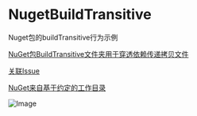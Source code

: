 # NugetBuildTransitive
Nuget包的buildTransitive行为示例

[NuGet包BuildTransitive文件夹用于穿透依赖传递拷贝文件](https://blog.lindexi.com/post/Roslyn-%E6%89%93%E5%8C%85-NuGet-%E5%8C%85-BuildTransitive-%E6%96%87%E4%BB%B6%E5%A4%B9%E7%94%A8%E4%BA%8E%E7%A9%BF%E9%80%8F%E4%BE%9D%E8%B5%96%E4%BC%A0%E9%80%92%E6%8B%B7%E8%B4%9D%E6%96%87%E4%BB%B6.html)

[关联Issue](https://github.com/NuGet/Home/issues/12483)

[NuGet来自基于约定的工作目录](https://learn.microsoft.com/zh-cn/nuget/create-packages/creating-a-package)

![Image](https://github.com/13750573877/NugetBuildTransitive/blob/5098f16de7137059203921ea9d6799cb7f06bee4/Structure.PNG)
